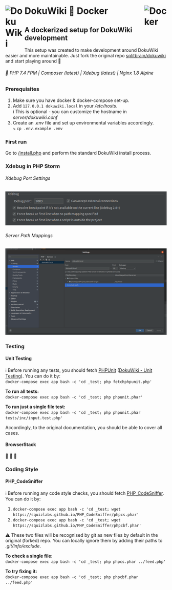 # <img src="https://www.dokuwiki.org/lib/tpl/dokuwiki/images/logo.png" width="60px" alt="DokuWiki" align="left" /> DokuWiki 🤝 Docker <img align="right" src="https://www.docker.com/sites/default/files/d8/2019-07/vertical-logo-monochromatic.png" alt="Docker" width="70px" />

## A dockerized setup for DokuWiki development

This setup was created to make development around DokuWiki easier and more maintainable. Just fork the original repo 
[splitbrain/dokuwiki](https://github.com/splitbrain/dokuwiki) and start playing around 🚀

###### 🧱 PHP 7.4 FPM | Composer (latest) | Xdebug (latest) | Nginx 1.8 Alpine

### Prerequisites
1. Make sure you have docker & docker-compose set-up.
2. Add `127.0.0.1 dokuwiki.local` in your _/etc/hosts_.   
   ℹ This is optional - you can customize the hostname in _server/dokuwiki.conf_
3. Create an _.env_ file and set up environmental variables accordingly.  
   ⤷ `cp .env.example .env`

### First run

Go to [/install.php](http://dokuwiki.local/install.php) and perform the standard DokuWiki install process.

### Xdebug in PHP Storm

###### Xdebug Port Settings
![Xdebug Port Settings](_assets/xdebug.png "Xdebug")

###### Server Path Mappings
![Server Path Mappings](_assets/server.png "Path Mappings")

### Testing

#### Unit Testing

ℹ Before running any tests, you should fetch [PHPUnit](https://phpunit.de/) 
([DokuWiki - Unit Testing](https://www.dokuwiki.org/devel:unittesting)). You can do it by:  
`docker-compose exec app bash -c 'cd _test; php fetchphpunit.php'`

**To run all tests:**  
`docker-compose exec app bash -c 'cd _test; php phpunit.phar'`

**To run just a single file test:**  
`docker-compose exec app bash -c 'cd _test; php phpunit.phar tests/inc/input.test.php'`

Accordingly, to the original documentation, you should be able to cover all cases.

#### BrowserStack

🚧 🚧 🚧
  
### Coding Style

#### PHP_CodeSniffer

ℹ Before running any code style checks, you should fetch 
[PHP_CodeSniffer](https://github.com/squizlabs/PHP_CodeSniffer). You can do it by:

1. `docker-compose exec app bash -c 'cd _test; wget https://squizlabs.github.io/PHP_CodeSniffer/phpcs.phar'`
2. `docker-compose exec app bash -c 'cd _test; wget https://squizlabs.github.io/PHP_CodeSniffer/phpcbf.phar'`

⚠ These two files will be recognised by git as new files by default in the original (forked) repo. You can locally 
ignore them by adding their paths to _.git/info/exclude_.

**To check a single file:**  
`docker-compose exec app bash -c 'cd _test; php phpcs.phar ../feed.php'`

**To try fixing it:**  
`docker-compose exec app bash -c 'cd _test; php phpcbf.phar ../feed.php'`